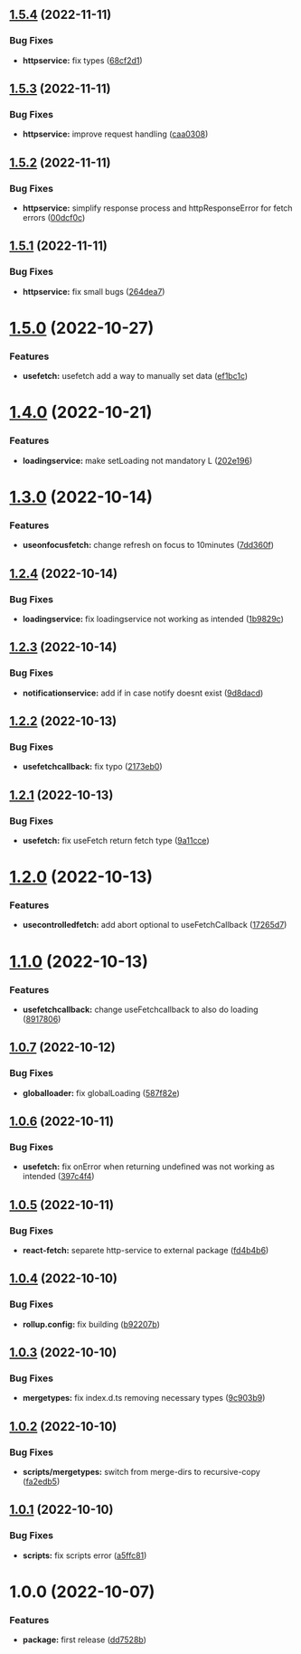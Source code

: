 ## [1.5.4](https://github.com/resourge/fetch/compare/v1.5.3...v1.5.4) (2022-11-11)


### Bug Fixes

* **httpservice:** fix types ([68cf2d1](https://github.com/resourge/fetch/commit/68cf2d18c31fe908f6599b918d0963fc36b386c9))

## [1.5.3](https://github.com/resourge/fetch/compare/v1.5.2...v1.5.3) (2022-11-11)


### Bug Fixes

* **httpservice:** improve request handling ([caa0308](https://github.com/resourge/fetch/commit/caa0308c1a6623246224d845cb4c341307d08263))

## [1.5.2](https://github.com/resourge/fetch/compare/v1.5.1...v1.5.2) (2022-11-11)


### Bug Fixes

* **httpservice:** simplify response process and httpResponseError for fetch errors ([00dcf0c](https://github.com/resourge/fetch/commit/00dcf0c29a5805ee652aa323759663963b0e66a4))

## [1.5.1](https://github.com/resourge/fetch/compare/v1.5.0...v1.5.1) (2022-11-11)


### Bug Fixes

* **httpservice:** fix small bugs ([264dea7](https://github.com/resourge/fetch/commit/264dea7fa18aa43fe19b2b1d478742f933cbec23))

# [1.5.0](https://github.com/resourge/fetch/compare/v1.4.0...v1.5.0) (2022-10-27)


### Features

* **usefetch:** usefetch add a way to manually set data ([ef1bc1c](https://github.com/resourge/fetch/commit/ef1bc1ce53a2c6ea485f7f719d7fbd78b63182f0))

# [1.4.0](https://github.com/resourge/fetch/compare/v1.3.0...v1.4.0) (2022-10-21)


### Features

* **loadingservice:** make setLoading not mandatory L ([202e196](https://github.com/resourge/fetch/commit/202e1967bf67501d7f9852c0feb05e119f966791))

# [1.3.0](https://github.com/resourge/fetch/compare/v1.2.4...v1.3.0) (2022-10-14)


### Features

* **useonfocusfetch:** change refresh on focus to 10minutes ([7dd360f](https://github.com/resourge/fetch/commit/7dd360ff4b718119e54be8d5e3b15c6ddff4cb29))

## [1.2.4](https://github.com/resourge/fetch/compare/v1.2.3...v1.2.4) (2022-10-14)


### Bug Fixes

* **loadingservice:** fix loadingservice not working as intended ([1b9829c](https://github.com/resourge/fetch/commit/1b9829c16534e515487220dfc57d8eaf5445fef5))

## [1.2.3](https://github.com/resourge/fetch/compare/v1.2.2...v1.2.3) (2022-10-14)


### Bug Fixes

* **notificationservice:** add if in case notify doesnt exist ([9d8dacd](https://github.com/resourge/fetch/commit/9d8dacde8c12f398504937f2422192a75c799d03))

## [1.2.2](https://github.com/resourge/fetch/compare/v1.2.1...v1.2.2) (2022-10-13)


### Bug Fixes

* **usefetchcallback:** fix typo ([2173eb0](https://github.com/resourge/fetch/commit/2173eb0c066e41376428678b11989bcf344a869b))

## [1.2.1](https://github.com/resourge/fetch/compare/v1.2.0...v1.2.1) (2022-10-13)


### Bug Fixes

* **usefetch:** fix useFetch return fetch type ([9a11cce](https://github.com/resourge/fetch/commit/9a11cce07db426ed4dde255b36ce25221453ff49))

# [1.2.0](https://github.com/resourge/fetch/compare/v1.1.0...v1.2.0) (2022-10-13)


### Features

* **usecontrolledfetch:** add abort optional to useFetchCallback ([17265d7](https://github.com/resourge/fetch/commit/17265d79823f8ad77ab7ec32b9e85352d065265f))

# [1.1.0](https://github.com/resourge/fetch/compare/v1.0.7...v1.1.0) (2022-10-13)


### Features

* **usefetchcallback:** change useFetchcallback to also do loading ([8917806](https://github.com/resourge/fetch/commit/89178064a4327b751203a63216bd2e94bcf51dc7))

## [1.0.7](https://github.com/resourge/fetch/compare/v1.0.6...v1.0.7) (2022-10-12)


### Bug Fixes

* **globalloader:** fix globalLoading ([587f82e](https://github.com/resourge/fetch/commit/587f82eb1f3222ea8f1f6d5d00f44c3ccd106049))

## [1.0.6](https://github.com/resourge/fetch/compare/v1.0.5...v1.0.6) (2022-10-11)


### Bug Fixes

* **usefetch:** fix onError when returning undefined was not working as intended ([397c4f4](https://github.com/resourge/fetch/commit/397c4f41bff450cd9d7bd469d410866d3a17050f))

## [1.0.5](https://github.com/resourge/fetch/compare/v1.0.4...v1.0.5) (2022-10-11)


### Bug Fixes

* **react-fetch:** separete http-service to external package ([fd4b4b6](https://github.com/resourge/fetch/commit/fd4b4b650768a78200b8e53025d7ee206fe93a27))

## [1.0.4](https://github.com/resourge/fetch/compare/v1.0.3...v1.0.4) (2022-10-10)


### Bug Fixes

* **rollup.config:** fix building ([b92207b](https://github.com/resourge/fetch/commit/b92207bd31ece81b65b08f712b809c59d5cf467b))

## [1.0.3](https://github.com/resourge/fetch/compare/v1.0.2...v1.0.3) (2022-10-10)


### Bug Fixes

* **mergetypes:** fix index.d.ts removing necessary types ([9c903b9](https://github.com/resourge/fetch/commit/9c903b9cbffa3bb0856abcdbb27fbfe4ba08d209))

## [1.0.2](https://github.com/resourge/fetch/compare/v1.0.1...v1.0.2) (2022-10-10)


### Bug Fixes

* **scripts/mergetypes:** switch from merge-dirs to recursive-copy ([fa2edb5](https://github.com/resourge/fetch/commit/fa2edb5b0dac1de9fd6276f3b4f2689a649a4393))

## [1.0.1](https://github.com/resourge/fetch/compare/v1.0.0...v1.0.1) (2022-10-10)


### Bug Fixes

* **scripts:** fix scripts error ([a5ffc81](https://github.com/resourge/fetch/commit/a5ffc81d767b12205b3c90d063c34f231336baa2))

# 1.0.0 (2022-10-07)


### Features

* **package:** first release ([dd7528b](https://github.com/resourge/fetch/commit/dd7528bb7f6878ee250a8ed796382e1d521a77d3))
